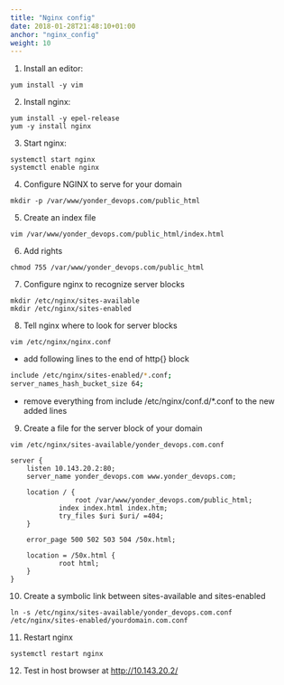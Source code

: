 ```yaml
---
title: "Nginx config"
date: 2018-01-28T21:48:10+01:00
anchor: "nginx_config"
weight: 10
---
```


1) Install an editor: 
```console
yum install -y vim
```

2) Install nginx: 
```console
yum install -y epel-release
yum -y install nginx
```

3) Start nginx:
```console
systemctl start nginx
systemctl enable nginx
```

4) Configure NGINX to serve for your domain
```console
mkdir -p /var/www/yonder_devops.com/public_html
```

5) Create an index file
```console
vim /var/www/yonder_devops.com/public_html/index.html
```

6) Add rights
```console
chmod 755 /var/www/yonder_devops.com/public_html
```

7) Configure nginx to recognize server blocks
```console
mkdir /etc/nginx/sites-available
mkdir /etc/nginx/sites-enabled
```

8) Tell nginx where to look for server blocks
```console
vim /etc/nginx/nginx.conf
```
* add following lines to the end of http{} block
```bash
include /etc/nginx/sites-enabled/*.conf;
server_names_hash_bucket_size 64;
```
* remove everything from include /etc/nginx/conf.d/*.conf to the new added lines

9) Create a file for the server block of your domain
```console
vim /etc/nginx/sites-available/yonder_devops.com.conf
```

```nginx
server {
   	listen 10.143.20.2:80;
   	server_name yonder_devops.com www.yonder_devops.com;

   	location / {
      	        root /var/www/yonder_devops.com/public_html;
      		index index.html index.htm;
      		try_files $uri $uri/ =404;
   	}

   	error_page 500 502 503 504 /50x.html;
   		
   	location = /50x.html {
      		root html;
   	}
}
```

10) Create a symbolic link between sites-available and sites-enabled
```console
ln -s /etc/nginx/sites-available/yonder_devops.com.conf /etc/nginx/sites-enabled/yourdomain.com.conf
```
11) Restart nginx
```console
systemctl restart nginx
```

12) Test in host browser at http://10.143.20.2/
